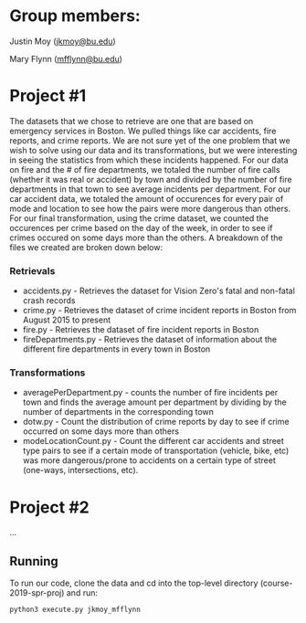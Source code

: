# Group members:
Justin Moy (jkmoy@bu.edu)

Mary Flynn (mfflynn@bu.edu)

# Project #1

The datasets that we chose to retrieve are one that are based on emergency services in Boston. We pulled things like car accidents, fire reports, and crime reports. We are not sure yet of the one problem that we wish to solve using our data and its transformations, but we were interesting in seeing the statistics from which these incidents happened. For our data on fire and the # of fire departments, we totaled the number of fire calls (whether it was real or accident) by town and divided by the number of fire departments in that town to see average incidents per department. For our car accident data, we totaled the amount of occurences for every pair of mode and location to see how the pairs were more dangerous than others. For our final transformation, using the crime dataset, we counted the occurences per crime based on the day of the week, in order to see if crimes occured on some days more than the others. A breakdown of the files we created are broken down below:
### Retrievals 
* accidents.py - Retrieves the dataset for Vision Zero's fatal and non-fatal crash records
* crime.py - Retrieves the dataset of crime incident reports in Boston from August 2015 to present
* fire.py - Retrieves the dataset of fire incident reports in Boston
* fireDepartments.py - Retrieves the dataset of information about the different fire departments in every town in Boston

### Transformations
* averagePerDepartment.py - counts the number of fire incidents per town and finds the average amount per department by dividing by the number of departments in the corresponding town
* dotw.py - Count the distribution of crime reports by day to see if crime occurred on some days more than others
* modeLocationCount.py - Count the different car accidents and street type pairs to see if a certain mode of transportation (vehicle, bike, etc) was more dangerous/prone to accidents on a certain type of street (one-ways, intersections, etc).

# Project #2
...

## Running 
To run our code, clone the data and cd into the top-level directory (course-2019-spr-proj) and run:
```bash
python3 execute.py jkmoy_mfflynn
```
